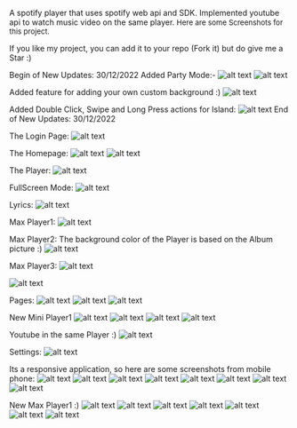 A spotify player that uses spotify web api and SDK. Implemented youtube api to watch music video on the same player.
<font size="2">Here are some Screenshots for this project.</font>

If you like my project, you can add it to your repo (Fork it) but do give me a Star :)

Begin of New Updates: 30/12/2022
Added Party Mode:-
![alt text](https://github.com/nirajsharma99/fizzbee/blob/main/fizzbee_screenshots/p21.png?raw=true)
![alt text](https://github.com/nirajsharma99/fizzbee/blob/main/fizzbee_screenshots/p22.png?raw=true)

Added feature for adding your own custom background :)
![alt text](https://github.com/nirajsharma99/fizzbee/blob/main/fizzbee_screenshots/p23.png?raw=true)

Added Double Click, Swipe and Long Press actions for Island:
![alt text](https://github.com/nirajsharma99/fizzbee/blob/main/fizzbee_screenshots/p24.png?raw=true)
End of New Updates: 30/12/2022

The Login Page:
![alt text](https://github.com/nirajsharma99/fizzbee/blob/main/fizzbee_screenshots/p1.png?raw=true)

The Homepage:
![alt text](https://github.com/nirajsharma99/fizzbee/blob/main/fizzbee_screenshots/p2.png?raw=true)
![alt text](https://github.com/nirajsharma99/fizzbee/blob/main/fizzbee_screenshots/p3.png?raw=true)

The Player:
![alt text](https://github.com/nirajsharma99/fizzbee/blob/main/fizzbee_screenshots/p4.png?raw=true)

FullScreen Mode:
![alt text](https://github.com/nirajsharma99/fizzbee/blob/main/fizzbee_screenshots/p5.png?raw=true)

Lyrics:
![alt text](https://github.com/nirajsharma99/fizzbee/blob/main/fizzbee_screenshots/p6.png?raw=true)

Max Player1:
![alt text](https://github.com/nirajsharma99/fizzbee/blob/main/fizzbee_screenshots/p7.png?raw=true)

Max Player2: The background color of the Player is based on the Album picture :)
![alt text](https://github.com/nirajsharma99/fizzbee/blob/main/fizzbee_screenshots/p8.png?raw=true)

Max Player3:
![alt text](https://github.com/nirajsharma99/fizzbee/blob/main/fizzbee_screenshots/p17.png?raw=true)

![alt text](https://github.com/nirajsharma99/fizzbee/blob/main/fizzbee_screenshots/p18.png?raw=true)

Pages:
![alt text](https://github.com/nirajsharma99/fizzbee/blob/main/fizzbee_screenshots/p9.png?raw=true)
![alt text](https://github.com/nirajsharma99/fizzbee/blob/main/fizzbee_screenshots/p10.png?raw=true)
![alt text](https://github.com/nirajsharma99/fizzbee/blob/main/fizzbee_screenshots/p11.png?raw=true)

New Mini Player1
![alt text](https://github.com/nirajsharma99/fizzbee/blob/main/fizzbee_screenshots/p20.png?raw=true)
![alt text](https://github.com/nirajsharma99/fizzbee/blob/main/fizzbee_screenshots/p12.png?raw=true)
![alt text](https://github.com/nirajsharma99/fizzbee/blob/main/fizzbee_screenshots/p13.png?raw=true)
![alt text](https://github.com/nirajsharma99/fizzbee/blob/main/fizzbee_screenshots/p14.png?raw=true)

Youtube in the same Player :)
![alt text](https://github.com/nirajsharma99/fizzbee/blob/main/fizzbee_screenshots/p15.png?raw=true)

Settings:
![alt text](https://github.com/nirajsharma99/fizzbee/blob/main/fizzbee_screenshots/p16.png?raw=true)

Its a responsive application, so here are some screenshots from mobile phone:
![alt text](https://github.com/nirajsharma99/fizzbee/blob/main/fizzbee_screenshots/m1.jpg?raw=true)
![alt text](https://github.com/nirajsharma99/fizzbee/blob/main/fizzbee_screenshots/m2.jpg?raw=true)
![alt text](https://github.com/nirajsharma99/fizzbee/blob/main/fizzbee_screenshots/m14.jpg?raw=true)
![alt text](https://github.com/nirajsharma99/fizzbee/blob/main/fizzbee_screenshots/m15.jpg?raw=true)
![alt text](https://github.com/nirajsharma99/fizzbee/blob/main/fizzbee_screenshots/m16.jpg?raw=true)
![alt text](https://github.com/nirajsharma99/fizzbee/blob/main/fizzbee_screenshots/m3.jpg?raw=true)
![alt text](https://github.com/nirajsharma99/fizzbee/blob/main/fizzbee_screenshots/m5.png?raw=true)
![alt text](https://github.com/nirajsharma99/fizzbee/blob/main/fizzbee_screenshots/m13.png?raw=true)


New Max Player1 :)
![alt text](https://github.com/nirajsharma99/fizzbee/blob/main/fizzbee_screenshots/m12.png?raw=true)
![alt text](https://github.com/nirajsharma99/fizzbee/blob/main/fizzbee_screenshots/m6.jpg?raw=true)
![alt text](https://github.com/nirajsharma99/fizzbee/blob/main/fizzbee_screenshots/m7.jpg?raw=true)
![alt text](https://github.com/nirajsharma99/fizzbee/blob/main/fizzbee_screenshots/m8.jpg?raw=true)
![alt text](https://github.com/nirajsharma99/fizzbee/blob/main/fizzbee_screenshots/m9.jpg?raw=true)
![alt text](https://github.com/nirajsharma99/fizzbee/blob/main/fizzbee_screenshots/m10.jpg?raw=true)
![alt text](https://github.com/nirajsharma99/fizzbee/blob/main/fizzbee_screenshots/m11.jpg?raw=true)
